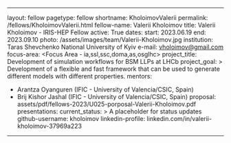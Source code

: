 
---
layout: fellow
pagetype: fellow
shortname: KholoimovValerii
permalink: /fellows/KholoimovValerii.html
fellow-name: Valerii Kholoimov
title: Valerii Kholoimov - IRIS-HEP Fellow
active: True
dates:
  start: 2023.06.19
  end: 2023.09.10
photo: /assets/images/team/Valerii-Kholoimov.jpg
institution: Taras Shevchenko National University of Kyiv 
e-mail: vholoimov@gmail.com
focus-area: <Focus Area - ia,ssl,ssc,doma,as,osglhc>
project_title: Development of simulation workflows for BSM LLPs at LHCb
project_goal: >
    Development of a flexible and fast framework that can be used to generate different models with different properties.
mentors:
  - Arantza Oyanguren (IFIC - University of Valencia/CSIC, Spain)
  - Brij Kishor Jashal (IFIC - University of Valencia/CSIC, Spain)
proposal: assets/pdf/fellows-2023/U025-porposal-Valerii-Kholoimov.pdf
presentations:
current_status: >
  A placeholder for status updates
github-username: kholoimov
linkedin-profile: linkedin.com/in/valerii-kholoimov-37969a223
---
